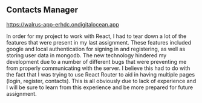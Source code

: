 ## Contacts Manager

https://walrus-app-erhdc.ondigitalocean.app

In order for my project to work with React, I had to tear down a lot of the features that were present in my last assignment. These features included google and local authentication for signing in and registering, as well as storing user data in mongodb. The new technology hindered my development due to a number of different bugs that were preventing me from properly communicating with the server. I believe this had to do with the fact that I was trying to use React Router to aid in having multiple pages (login, register, contacts). This is all obviously due to lack of experience and I will be sure to learn from this experience and be more prepared for future assignment.
